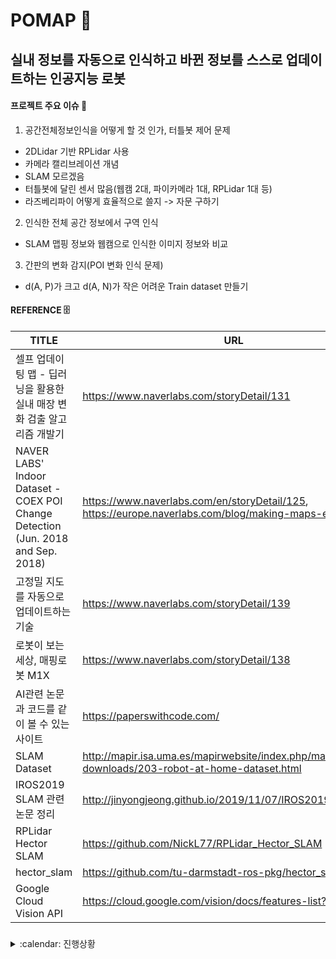 # POMAP :robot:
## 실내 정보를 자동으로 인식하고 바뀐 정보를 스스로 업데이트하는 인공지능 로봇

#### 프로젝트 주요 이슈 :dart:
1. 공간전체정보인식을 어떻게 할 것 인가, 터틀봇 제어 문제
 * 2DLidar 기반 RPLidar 사용
 * 카메라 캘리브레이션 개념
 * SLAM 모르겠음
 * 터틀봇에 달린 센서 많음(웹캠 2대, 파이카메라 1대, RPLidar 1대 등) 
  * 라즈베리파이 어떻게 효율적으로 쓸지 -> 자문 구하기
2. 인식한 전체 공간 정보에서 구역 인식
 * SLAM 맵핑 정보와 웹캠으로 인식한 이미지 정보와 비교
3. 간판의 변화 감지(POI 변화 인식 문제)
 * d(A, P)가 크고 d(A, N)가 작은 어려운 Train dataset 만들기 


#### REFERENCE :file_cabinet:
| TITLE | URL |
| ----- | -------- |
| 셀프 업데이팅 맵 - 딥러닝을 활용한 실내 매장 변화 검출 알고리즘 개발기 | https://www.naverlabs.com/storyDetail/131 |
| NAVER LABS' Indoor Dataset - COEX POI Change Detection (Jun. 2018 and Sep. 2018) | https://www.naverlabs.com/en/storyDetail/125, https://europe.naverlabs.com/blog/making-maps-evergreen/ |
| 고정밀 지도를 자동으로 업데이트하는 기술 | https://www.naverlabs.com/storyDetail/139 |
| 로봇이 보는 세상, 매핑로봇 M1X | https://www.naverlabs.com/storyDetail/138 |
| AI관련 논문과 코드를 같이 볼 수 있는 사이트 | https://paperswithcode.com/ |
| SLAM Dataset | http://mapir.isa.uma.es/mapirwebsite/index.php/mapir-downloads/203-robot-at-home-dataset.html |
| IROS2019 SLAM 관련 논문 정리 | http://jinyongjeong.github.io/2019/11/07/IROS2019_SLAM_list/ |
| RPLidar Hector SLAM | https://github.com/NickL77/RPLidar_Hector_SLAM |
| hector_slam | https://github.com/tu-darmstadt-ros-pkg/hector_slam |
| Google Cloud Vision API | https://cloud.google.com/vision/docs/features-list?refresh=1 |


### 
<details>
 <summary> :calendar: 진행상황</summary>
<div markdown="1">

#### 191120 수
* ROS Rviz 에 camera 노드 생성함 
 * 웹캠이랑 연결
* ROS Rviz에 rplidar 노드 만들어서 점군 이미지 띄우기 시도중
  * ttyUSB0라는 포트가 없음 -> 포트이름 바꿔도 안됨
* KOBUKI 구입->재고확인 안됨
* Donkey car ssh 통신 문제

#### 191121 목
* RPLidar 드라이버 깔고 work station 사망함
* 터틀봇 다음주에 옴
* OCR로 문자 인식 시도함
 * 간판인식과는 거리가 먼 알고리즘이라 판단
* YOLO
 * 이미지 인식을 통해 객체를 구분하여 라벨링하는 것까지 성공했으나 동영상과 웹캠 실행의 오류 문제가 생김
 * 동영상 인식을 위해 CUDA 및 openCV 재설치 중에 시스템 오류발생 / 문제해결 

#### 191122 금
* 3차 중간발표


#### 191126 화
* 터틀봇3 도착해서 조립함
* pytorch로 triplet [잘 돌아가는지 봄](https://github.com/CoinCheung/triplet-reid-pytorch)
* 맵핑할 공간 세트 정의하기(NaverLABS cvpr2019 Did it change? Learning to Detect Poit-of-Interest Changes for Proactive Map Updates 논문 보기 시작하면서 세트 상황 ) 


#### 191127 수
* 라즈베리파이에 ros설치 시도 중(boost error, j1 error남)
* 센서 데이터 처리 어떻게 해야할지 ROS 튜토리얼이랑 비슷한 프로젝트 소스코드 보면서 공부하고 있음
* 라이다로 맵핑한 지도와 매장 위치 정보, 업데이트 정보 어떻게 합치고 랜더링할지 방법 생각함 


#### 191128 목
* 윤은영 교수님 피드백 -> 라이다 지도와 이미지 위치를 연동할 논문 찾아보라 하심
</div>
</details>





